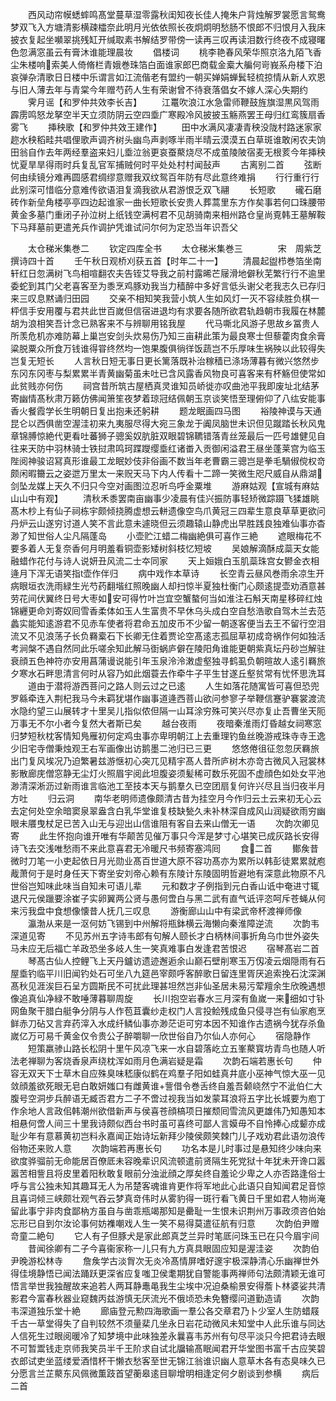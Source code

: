 <!-- { "loadSidebar": true } -->
　　西风动帘幙蟋蟀鸣髙堂蔓草湿零露秋闺知夜长佳人掩朱户背烛解罗裳愿言鸳鸯梦双飞入方塘清影横疎櫺奈此明月光依依照长夜炯炯明愁肠不恨郎不归恨月入我床披衣复起坐嚬翠挑残缸开缄取素书解结罗带傍一读再三叹再读泪数行终夜不成寝曙色忽满窓虽云有膏沐谁能理晨妆
　　倡楼词
　　桃李艳春风荣华照京洛九陌飞香尘朱楼响索美人倚脩栏青娥巻珠箔白面谁家郎巴商载金槖大艑何岢峩系舟楼下泊哀弹杂清歌日日楼中乐谓言如江流偕老有盟约一朝买婵娟蝉鬂轻梳掠情从新人欢恩与旧人薄去年与青棠今年赠芍药人生有荣谢曾不待衰落倡女不嫁人深心失期约
　　霁月谣【和罗仲共效李长吉】
　　江鼍吹浪江水急雷师鞭鼓旌旗湿黒风驾雨霹雳鸣怒龙拏空半天立须防阴云空四埀广寒殿冷风披披玉觞燕罢王母归红鸾簇扇香雾飞
　　挿秧歌【和罗仲共效王建作】
　　田中水满风凄凄青秧没陇村路迷家家趂水秧稻畦共唱俚歌声调齐树头幽鸟声剥啄半雨半晴云漠漠五白草斑谁敢闲农夫饷田翁自作去年两经羣盗来妇儿埀泣翁更哀蚕藂烧尽不成茧陵陂宿麦无根荄今年挿秧忧夏旱旱得雨时兵复乱官军捕贼何时平处处村村闻鼔声
　　古离别二首
　　弦断何由续镜分难再圆感君绸缪意赠我双纹鸳百年防有尽此意终难捐
　　行行重行行此别深可惜临分意难传欲语泪复滴我欲从君游恨乏双飞翮
　　长短歌
　　礲石磨砖作新垒角楼亭亭四边起谁家一曲长短歌长安贵人葬蒿里东方作矣事若何口珠腰带黄金多墓门重闭子孙泣树上纸钱空满柯君不见胡骑南来相州路仓皇尚覔韩王墓解鞍下马拜墓前更遣羌兵作调护凭谁试问尔何为定恐当年识吾父









　　太仓稊米集巻二
　　钦定四库全书
　　太仓稊米集巻三　　　　宋　周紫芝　撰诗四十首
　　壬午秋日观桥刈获五首【时年二十一】
　　清晨起盥栉巻箔坐南轩红日忽满树飞鸟相喧翻农夫告铚艾导我之前村露晞芒屦滑地僻秋芜繁行行不逾里委蛇到其门父老喜客至为黍烹鸡豚劝我当力穑醉中多好言低头谢父老我志久已存归来三叹息黙诵归田园
　　交亲不相知笑我营小筑人生如风灯一灭不容续胜负棋一枰信手安用覆与君共此世百嵗但信宿进退均有求要各随所欲君轨趋朝市我履在林麓胡为浪相笑吾计念已熟客来不与辨聊用铭我屋
　　代马嘶北风游子思故乡冨贵人所羡危机亦难防幕上巢岂安剑头炊易伤乃知三亩耕此策为最良寒士但藜藿肉食余膏粱脱粟众所食万钱谁得甞终然均一饱果腹俱徜徉饭蔬岂不乐厚味生祸殃以此较得失岂复无短长
　　人言秋日短无事日更长篱落既补治稼穑已涤场薄暮有微兴悠然步东冈东冈枣与梨累累半青黄幽菊虽未吐已含风露香风物良可喜客来有杯觞但使常如此贫贱亦何伤
　　祠宫昔所筑古屋栖真灵谁知员峤徙亦叹曲池平我即废址北结茅寄幽情髙秋肃万籁仿佛闻箫笙夜梦着琼冠结佩朝玉京谈笑悟至理俯仰了八纮安能事香火餐霞学长生明朝日复出抱耒还躬耕
　　题龙眠画四马图
　　裕陵神谟与天通昆仑以西俱凿空渥洼初来九夷服尽得大宛三象龙于阗凤脑世未识但见蹴踏长秋风鬼章锦膊惊絶代更看吐蕃狮子骢奚奴肮脏双眼碧锦韀错落青丝笼最后一匹号雄健见自往来天防中羽林骑士铁挝肃鸣珂蹀躞缨埀红诸畨入贡御闲溢君王昼坐蓬莱宫为临玉陛阅神骏诏冩真形谁最工龙眠妙伎非俗画不数当年老曹霸三骢岂是拳毛騧俶傥权竒颇闲暇籋云之姿迣万里太一来贶天马下内人传看十二蹄一笑微生咫尺威自从鼎湖剑坠龙媒上天久不归只今空对画图泣忍听鸟呼金粟堆
　　游麻姑观【宣城有麻姑山山中有观】
　　清秋禾黍罢南亩幽事少凌晨有佳兴振防事轻矫微踪蹑飞猱雄眺髙木杪上有仙子祠栋宇颇倾挠腾虚想云軿遗像空鸟爪黄冠三四辈生意良草草更欲问丹炉云山遂穷讨道人笑不言此意未遽晓但云须趣辕山静虎出早胜践良独难仙事亦杳渺了知世俗人尘凡隔蓬岛
　　小壶贮江蜡二梅幽絶俱可喜作三絶
　　遮眼梅花不要多着人无复奈香何月明羞看铜壶影矮树斜枝忆短坡
　　吴娘解滴酥成蘂天女能融蜡作花付与诗人说妍丑风流二士夲同家
　　天上姮娥白玉肌蘂珠宫女鬰金衣相逄月下浑无语笑指壶作伴归
　　病中戏作本草诗
　　长空青云昼风巻雨余凉生开病眼垣衣洗雨緑生光芍药翻堦红照晚幽人却扫惊半夏独杜衡门心颇逺提壶劝酒意甚劳花间伏翼终日号大枣如安可得竹叶岂宜空蟹螯何当如淮注石斛天南星移碎红烛锦纒更命刘寄奴囘雪香柔体如玉人生富贵不早休乌头成白空自愁浩歌自驾木兰去范蠡实能知逺游君不见赤车使者将君命五加皮币不少留一朝逐客便当去王不留行空泪流又不见浪荡子长负羇槖石下长卿无住着贾论空髙逺志孤屈草初成竒祸作何如独活考涧槃不遇自然同此乐嗟余知此解马衘蜗庐僻在陵阳角谁能更朝紫真坛丹砂岂解驻衰顔五色神符亦安用菖蒲谩说能引年玉泉泠泠潄虚壑独寻鹤虱负朝暄故人逺引羇旅夕寒水石畔思清言何时从容乃如此烟蓑去作牵牛子平生甘遂丘壑贫常有忧怀思洗耳
　　道由于潜将游西菩问之路人则云过之已逺
　　人生如落花随寓皆可喜但恐兜罗緜牵连入荆杞我马今未羁犹堪作幽事道逄西菩山欲问参寥子举鞭信蹇驴褰裳渡流水隐约望三山展转才十里吴儿指似侬但隔一山耳涂穷殊可笑兴尽亦复止吾曹坐天阨万事无不尔小者今复然大者斯已矣
　　越台夜雨
　　夜暗秦淮雨灯昏越女祠寒窓归梦短秋枕客情知鳬雁初何定鸡虫事亦卑明朝江上去重理钓鱼丝晚游戒珠寺寺王逸少旧宅寺僧秉烛观王右军画像出访鹅墨二池归已三更
　　悠悠倦徂征忽忽厌羇旅出门复风埃况乃迫繁暑兹游惬初心突兀见精宇髙人昔所庐树木亦竒古微风入冠裳林影散廊庑僧窓静无尘灯火照眉宇阅此坦腹姿须髪稀可数乐死固不虚顔色如处女平池渺清深淅沥过新雨谁言临池工至技本天与鹅羣久已空团扇复何许兴尽且当归夜半月方吐
　　归云洞
　　南华老明师遗像颇清古昔为挂空月今作归云土云来初无心云去定何处空余暗窦泉翠盎含白乳华堂谁复枝缺甃久未补林深自成风山润疑欲雨穷幽眼未餍曳杖足已苦入山无与迎出山信谁阻有客自去来山僧无一语
　　次韵次卿见寄
　　此生怀抱向谁开唯有华颠苦见催万事只今浑是梦寸心堪笑已成灰路长安得诗飞去交浅唯愁雨不来此意喜君无冷暖尺书频寄塞鸿囘
　　食二首
　　鄼矦昔微时刀笔一小吏起依日月光勋业髙百世道大原不容功髙亦为累所以韩彭徒累累就庖胾萧何于是时身任天下寄坐安刘帝心赖有东陵计东陵固明哲避地有深意此物原不凡世俗岂知味此味当自知未可语儿辈
　　元和数才子例指到元白香山诋中奄进寸辄退尺元侯躐要涂崔子实卵翼两公贤与愚何啻白与黑二武有直气诋评恣呵斥苍蝇从何来污我盘中食想像懐昔人抚几三叹息
　　游衡廊山山中有梁武帝杯渡禅师像
　　瀛渤从来是一沤何妨飞锡到中州解将瓶鉢横云海懒向秦淮障逆流
　　次韵韦深道见寄
　　不见苏州五字诗韦郎有句解人颐长才白柄林间事折角乌巾世外姿失马未应无后福亡羊政恐坐多岐人生一笑真难事白发逢君苦恨迟
　　宿琴髙岩二首
　　琴髙古仙人控鲤飞上天丹鑪访遗迹邂逅余山巅石壁削寒玉万仭凌云烟隠雨有石屋埀钓临平川旧闻钓处石可坐八九筵邑宰颇呼客醉歌日留连里胥厌追索挽石沈深渊髙秋见涯涘巨石呈方圆斯民不可扰此理甚坦然岂非仙圣居未易污荤羶余生欣晚遇想像追真仙净緑不敢唾薄暮聊周旋
　　长川抱空岩春水三月深有鱼嵗一来细如寸钋网鱼聚干腊白艇争分阴与人作苞苴囊纱走权门人言投鲙残成鱼只侵寻岂有仙家庖烹鲜赤刀砧又言弃药滓入水成纤鳞仙事亦渺茫讵可穷本因不知谁作古遗祸今犹存杀鱼嵗亿万可易千黄金仅令贵公子醉嚼聊一欣世俗自乃尔仙人亦何心
　　宿隐静作
　　短策羸骖山路长松阴十里午风凉飞来一水自碧落屹立五峯藂寳坊青鸟也随人听法老禅聊为客烧香泉声绕枕浑如雨月色满岩疑是霜
　　次韵石端若惠长句
　　仲容无双天下士草木自应殊臭味嵇康似鹤在鸡羣子阳如蛙真井底小巫神气惊大巫一见敛顔羞欲死眼无皂白敢妍媸口有雌黄谁訾借令巻舌终自羞吾颡峣然宁不泚伯仁大腹号空洞步兵醉语无臧否君方二子不啻过视我当如发蒙耳浪将五字比长城要为庖丁作余地人言政佀韩潮州欲借新声与侯喜苍顔槁项日摧颓囘雪流风更雄伟乃知愚知本相悬何啻人间三十里我诗颇似西台书时虽可喜终可鄙人言嫫毋不自怜捧心成颦亦成耻少年有意慕黄初岂料永嘉闻正始诗坛新拜少陵侯颇笑棘门儿子戏劝君此语勿浪传俗物还来败人意
　　次韵端若再惠长句
　　功名本是儿时事过是悬知终少味向来欲度骅骝前无命能居百僚厎未容晚辈识风流顿遣前贤隔生死党狱十年犹未开谗口嚣嚣苦相訾且将皮里着阳秋敢复眼前分浊泚顔之厚矣终自羞论少卑之人亦否路逢俗士呼与言公独未知其趣耳无人为吊楚客魂谁肯更作将军地此心此语只自知闻君足音惊且喜词倾三峡颇壮观气吞云梦真竒伟时从雾豹得一斑行看飞黄日千里如君人物尚淹留此事宁非肉食鄙枘方虽自与凿乖瓶竭那知是罍耻一生恨未识荆州万事政须咨伯始忘形已自到尔汝论事何妨襍嘲戏人生一笑不易得莫遣征航有归意
　　次韵伯尹赠竒童二絶句
　　它人有子但豚犬是家此郎真芝兰异时笔厎问珠玉已在只今眉宇间
　　昔闻徐卿有二子今喜衞家称一儿只有九方真具眼固应知是渥洼姿
　　次韵伯尹晚游松林寺
　　詹矦学古淡胷次无炎冷髙情屏嗜好邃宇极深静清心乐幽禅世外得佳境静悟已闻法踊跃更深省应复嗤卫侯耄期犹自警能事两禅师句法颇清颖无谁可悟言举世我独醒故来追若人两耳静鼃黾我生尘埃中况迫桑榆景安得薝卜林婆娑共清影君今富春秋器业窥魏丙兹游慎无厌流光不俄顷恐未免簪缨问道勤造请
　　次韵韦深道独乐堂十絶
　　廊庙登元勲四海歌画一羣公各交章君乃卜少室人生防蜡屐千古一草堂得失了自判较然不须量棐几坐永日岩花动微风未知堂中人此乐谁与同达人信死生过眼阅暖冷了知梦境中此味独差永曩喜韦苏州有句尽平淡只今把君诗去眼不可暂鬻钱走京师我笑员半千王阶求自试北牖输髙眠闻君开华堂图书富千古应笑碧衣郎试吏坐蓝缕爱酒惜杯干懒衣愁客至世无锦江翁谁识幽人意草木各有态臭味久已分愿言兰芷藂东风佩微薫跂首望蘅皋逺目聊增明相逢定何夕剧谈到参横
　　病后二首
